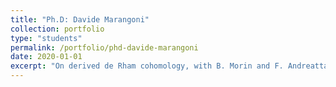 ```yaml
---
title: "Ph.D: Davide Marangoni"
collection: portfolio
type: "students"
permalink: /portfolio/phd-davide-marangoni
date: 2020-01-01
excerpt: "On derived de Rham cohomology, with B. Morin and F. Andreatta (cotutelle Bordeaux-Milan)."
---
```

